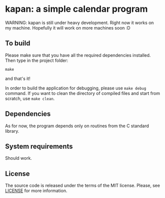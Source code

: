 # kapan: a simple calendar program

WARNING: kapan is still under heavy development.  Right now it works on my
machine.  Hopefully it will work on more machines soon :D

## To build
Please make sure that you have all the required dependencies installed.
Then type in the project folder:

    make

and that's it!

In order to build the application for debugging, please use `make debug`
command.  If you want to clean the directory of compiled files and start from
scratch, use `make clean`.

## Dependencies
As for now, the program depends only on routines from the C standard library.

## System requirements
Should work.

## License
The source code is released under the terms of the MIT license.  Please, see
[LICENSE](./LICENSE) for more information.

